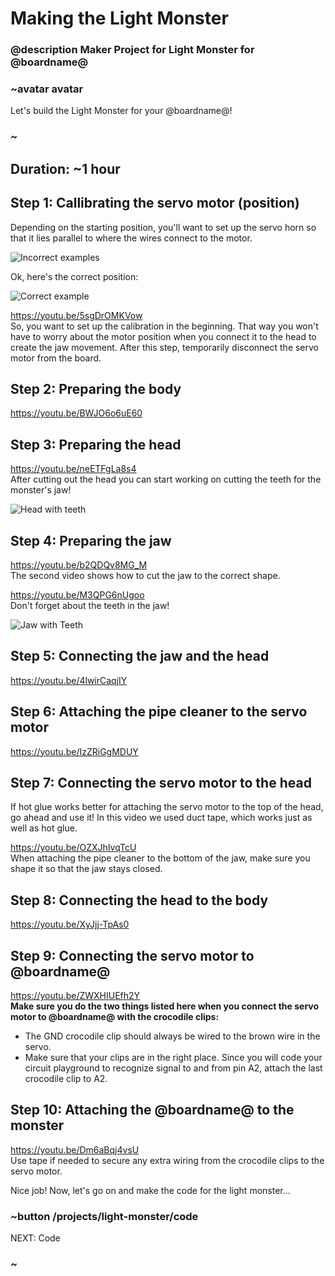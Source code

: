 # Making the Light Monster 
### @description Maker Project for Light Monster for @boardname@

### ~avatar avatar

Let's build the Light Monster for your @boardname@! 

### ~

## Duration: ~1 hour 

## Step 1: Callibrating the servo motor (position)

Depending on the starting position, you'll want to set up the servo horn so that it lies parallel to where the wires connect to the motor. 

![Incorrect examples](/static/cp/projects/light-monster/incorrect.png)

Ok, here's the correct position:

![Correct example](/static/cp/projects/light-monster/correct_motor.jpg)

https://youtu.be/5sgDrOMKVow
<br/>
So, you want to set up the calibration in the beginning. That way you won't have to worry about the motor position when you connect it to the head to create the jaw movement. After this step, temporarily disconnect the servo motor from the board.

## Step 2: Preparing the body 

https://youtu.be/BWJO6o6uE60

## Step 3: Preparing the head 

https://youtu.be/neETFgLa8s4
<br/>
After cutting out the head you can start working on cutting the teeth for the monster's jaw! 

![Head with teeth](/static/cp/projects/light-monster/head_teeth.JPG)

## Step 4: Preparing the jaw 

https://youtu.be/b2QDQv8MG_M 
<br/>
The second video shows how to cut the jaw to the correct shape. 

https://youtu.be/M3QPG6nUgoo
<br/>
Don't forget about the teeth in the jaw! 

![Jaw with Teeth](/static/cp/projects/light-monster/jaw_teeth.JPG)

## Step 5: Connecting the jaw and the head 

https://youtu.be/4lwirCaqjIY

## Step 6: Attaching the pipe cleaner to the servo motor 

https://youtu.be/IzZRiGgMDUY 

## Step 7: Connecting the servo motor to the head 

If hot glue works better for attaching the servo motor to the top of the head, go ahead and use it! In this video we used duct tape, which works just as well as hot glue. 

https://youtu.be/OZXJhIvqTcU
<br/>
When attaching the pipe cleaner to the bottom of the jaw, make sure you shape it so that the jaw stays closed. 

## Step 8: Connecting the head to the body 

https://youtu.be/XyJjj-TpAs0

## Step 9: Connecting the servo motor to @boardname@ 

https://youtu.be/ZWXHIUEfh2Y
<br/>
**Make sure you do the two things listed here when you connect the servo motor to @boardname@ with the crocodile clips:**

* The GND crocodile clip should always be wired to the brown wire in the servo. 
* Make sure that your clips are in the right place. Since you will code your circuit playground to recognize signal to and from pin A2, attach the last crocodile clip to A2. 

## Step 10: Attaching the @boardname@ to the monster  

https://youtu.be/Dm6aBqj4vsU 
<br/>
Use tape if needed to secure any extra wiring from the crocodile clips to the servo motor. 

Nice job! Now, let's go on and make the code for the light monster... 
 
### ~button /projects/light-monster/code

NEXT: Code 

### ~ 
